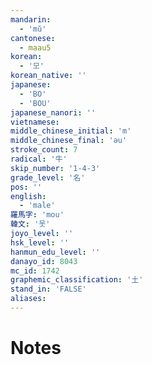 ```yaml
---
mandarin:
  - 'mǔ'
cantonese:
  - maau5
korean:
  - '모'
korean_native: ''
japanese:
  - 'BO'
  - 'BOU'
japanese_nanori: ''
vietnamese:
middle_chinese_initial: 'm'
middle_chinese_final: 'əu'
stroke_count: 7
radical: '牛'
skip_number: '1-4-3'
grade_level: '名'
pos: ''
english:
  - 'male'
羅馬字: 'mou'
韓文: '못'
joyo_level: ''
hsk_level: ''
hanmun_edu_level: ''
danayo_id: 8043
mc_id: 1742
graphemic_classification: '土'
stand_in: 'FALSE'
aliases:
---
```


# Notes
